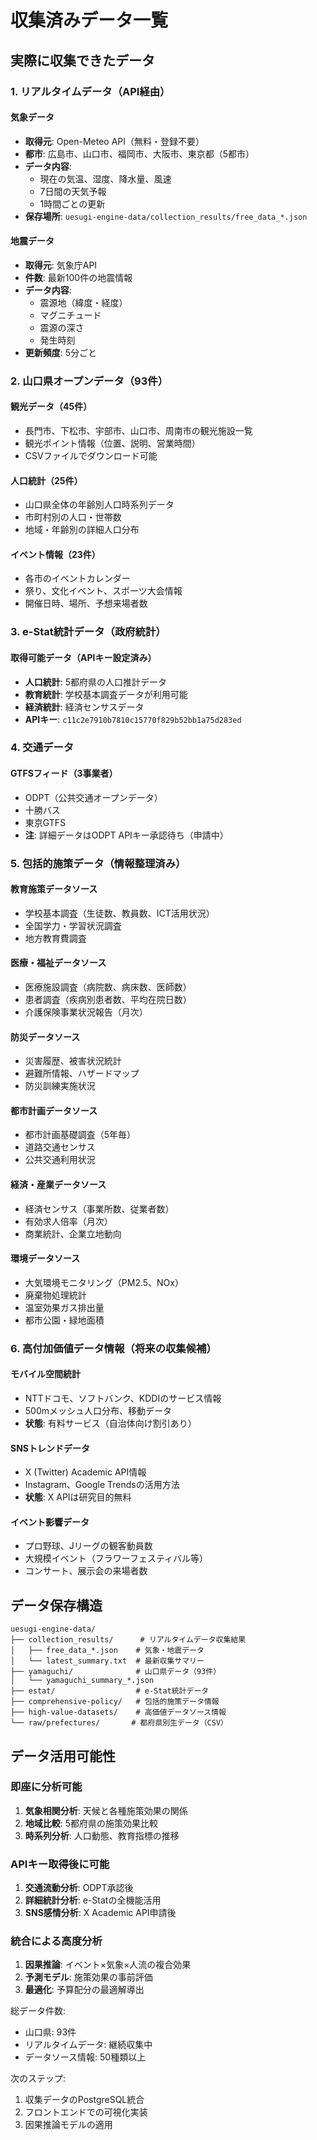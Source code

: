 # 収集済みデータ一覧

## 実際に収集できたデータ

### 1. リアルタイムデータ（API経由）

#### 気象データ
- **取得元**: Open-Meteo API（無料・登録不要）
- **都市**: 広島市、山口市、福岡市、大阪市、東京都（5都市）
- **データ内容**:
  - 現在の気温、湿度、降水量、風速
  - 7日間の天気予報
  - 1時間ごとの更新
- **保存場所**: `uesugi-engine-data/collection_results/free_data_*.json`

#### 地震データ
- **取得元**: 気象庁API
- **件数**: 最新100件の地震情報
- **データ内容**:
  - 震源地（緯度・経度）
  - マグニチュード
  - 震源の深さ
  - 発生時刻
- **更新頻度**: 5分ごと

### 2. 山口県オープンデータ（93件）

#### 観光データ（45件）
- 長門市、下松市、宇部市、山口市、周南市の観光施設一覧
- 観光ポイント情報（位置、説明、営業時間）
- CSVファイルでダウンロード可能

#### 人口統計（25件）
- 山口県全体の年齢別人口時系列データ
- 市町村別の人口・世帯数
- 地域・年齢別の詳細人口分布

#### イベント情報（23件）
- 各市のイベントカレンダー
- 祭り、文化イベント、スポーツ大会情報
- 開催日時、場所、予想来場者数

### 3. e-Stat統計データ（政府統計）

#### 取得可能データ（APIキー設定済み）
- **人口統計**: 5都府県の人口推計データ
- **教育統計**: 学校基本調査データが利用可能
- **経済統計**: 経済センサスデータ
- **APIキー**: `c11c2e7910b7810c15770f829b52bb1a75d283ed`

### 4. 交通データ

#### GTFSフィード（3事業者）
- ODPT（公共交通オープンデータ）
- 十勝バス
- 東京GTFS
- **注**: 詳細データはODPT APIキー承認待ち（申請中）

### 5. 包括的施策データ（情報整理済み）

#### 教育施策データソース
- 学校基本調査（生徒数、教員数、ICT活用状況）
- 全国学力・学習状況調査
- 地方教育費調査

#### 医療・福祉データソース
- 医療施設調査（病院数、病床数、医師数）
- 患者調査（疾病別患者数、平均在院日数）
- 介護保険事業状況報告（月次）

#### 防災データソース
- 災害履歴、被害状況統計
- 避難所情報、ハザードマップ
- 防災訓練実施状況

#### 都市計画データソース
- 都市計画基礎調査（5年毎）
- 道路交通センサス
- 公共交通利用状況

#### 経済・産業データソース
- 経済センサス（事業所数、従業者数）
- 有効求人倍率（月次）
- 商業統計、企業立地動向

#### 環境データソース
- 大気環境モニタリング（PM2.5、NOx）
- 廃棄物処理統計
- 温室効果ガス排出量
- 都市公園・緑地面積

### 6. 高付加価値データ情報（将来の収集候補）

#### モバイル空間統計
- NTTドコモ、ソフトバンク、KDDIのサービス情報
- 500mメッシュ人口分布、移動データ
- **状態**: 有料サービス（自治体向け割引あり）

#### SNSトレンドデータ
- X (Twitter) Academic API情報
- Instagram、Google Trendsの活用方法
- **状態**: X APIは研究目的無料

#### イベント影響データ
- プロ野球、Jリーグの観客動員数
- 大規模イベント（フラワーフェスティバル等）
- コンサート、展示会の来場者数

## データ保存構造

```
uesugi-engine-data/
├── collection_results/      # リアルタイムデータ収集結果
│   ├── free_data_*.json    # 気象・地震データ
│   └── latest_summary.txt  # 最新収集サマリー
├── yamaguchi/              # 山口県データ（93件）
│   └── yamaguchi_summary_*.json
├── estat/                  # e-Stat統計データ
├── comprehensive-policy/   # 包括的施策データ情報
├── high-value-datasets/    # 高価値データソース情報
└── raw/prefectures/       # 都府県別生データ（CSV）
```

## データ活用可能性

### 即座に分析可能
1. **気象相関分析**: 天候と各種施策効果の関係
2. **地域比較**: 5都府県の施策効果比較
3. **時系列分析**: 人口動態、教育指標の推移

### APIキー取得後に可能
1. **交通流動分析**: ODPT承認後
2. **詳細統計分析**: e-Statの全機能活用
3. **SNS感情分析**: X Academic API申請後

### 統合による高度分析
1. **因果推論**: イベント×気象×人流の複合効果
2. **予測モデル**: 施策効果の事前評価
3. **最適化**: 予算配分の最適解導出

総データ件数: 
- 山口県: 93件
- リアルタイムデータ: 継続収集中
- データソース情報: 50種類以上

次のステップ: 
1. 収集データのPostgreSQL統合
2. フロントエンドでの可視化実装
3. 因果推論モデルの適用